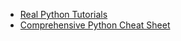 - [Real Python Tutorials](https://realpython.com/tutorials/)
- [Comprehensive Python Cheat Sheet](https://gto76.github.io/python-cheatsheet/)
